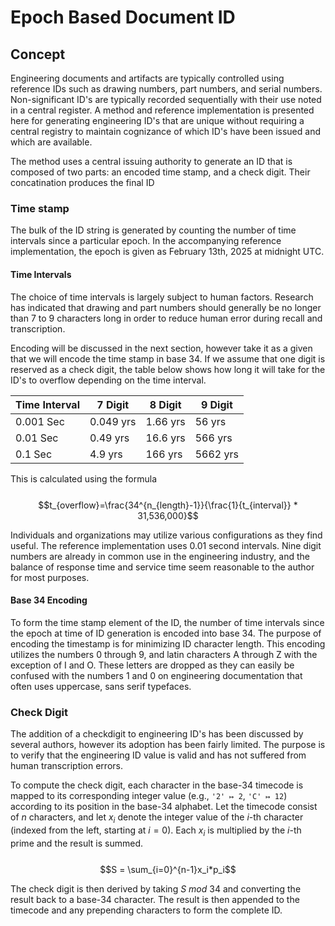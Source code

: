 # Epoch Based Document ID
## Concept
Engineering documents and artifacts are typically controlled using reference IDs such as drawing numbers, part numbers, and serial numbers. Non-significant ID's are typically recorded sequentially with their use noted in a central register. A method and reference implementation is presented here for generating engineering ID's that are unique without requiring a central registry to maintain cognizance of which ID's have been issued and which are available. 

The method uses a central issuing authority to generate an ID that is composed of two parts: an encoded time stamp, and a check digit. Their concatination produces the final ID

### Time stamp
The bulk of the ID string is generated by counting the number of time intervals since a particular epoch. In the accompanying reference implementation, the epoch is given as February 13th, 2025 at midnight UTC. 

#### Time Intervals
The choice of time intervals is largely subject to human factors. Research has indicated that drawing and part numbers should generally be no longer than 7 to 9 characters long in order to reduce human error during recall and transcription. 

Encoding will be discussed in the next section, however take it as a given that we will encode the time stamp in base 34. If we assume that one digit is reserved as a check digit, the table below shows how long it will take for the ID's to overflow depending on the time interval. 

| Time Interval | 7 Digit | 8 Digit | 9 Digit |
| ------------- | ------- | ------- | ------- |
| 0.001 Sec | 0.049 yrs | 1.66 yrs | 56 yrs |
| 0.01 Sec | 0.49 yrs | 16.6 yrs | 566 yrs |
| 0.1 Sec | 4.9 yrs | 166 yrs | 5662 yrs| 

This is calculated using the formula\
\
$$t_{overflow}=\frac{34^{n_{length}-1}}{\frac{1}{t_{interval}} * 31,536,000}$$

Individuals and organizations may utilize various configurations as they find useful. The reference implementation uses 0.01 second intervals. Nine digit numbers are already in common use in the engineering industry, and the balance of response time and service time seem reasonable to the author for most purposes. 

#### Base 34 Encoding
To form the time stamp element of the ID, the number of time intervals since the epoch at time of ID generation is encoded into base 34. The purpose of encoding the timestamp is for minimizing ID character length. This encoding utilizes the numbers 0 through 9, and latin characters A through Z with the exception of I and O. These letters are dropped as they can easily be confused with the numbers 1 and 0 on engineering documentation that often uses uppercase, sans serif typefaces. 

### Check Digit
The addition of a checkdigit to engineering ID's has been discussed by several authors, however its adoption has been fairly limited. The purpose is to verify that the engineering ID value is valid and has not suffered from human transcription errors. 

To compute the check digit, each character in the base-34 timecode is mapped to its corresponding integer value (e.g., `'2' ↦ 2`, `'C' ↦ 12`) according to its position in the base-34 alphabet. Let the timecode consist of $n$ characters, and let $x_i$ denote the integer value of the $i$-th character (indexed from the left, starting at $i = 0$). Each $x_i$ is multiplied by the $i$-th prime and the result is summed.\
\
$$S = \sum_{i=0}^{n-1}x_i*p_i$$

The check digit is then derived by taking $S\ mod\ 34$ and converting the result back to a base-34 character. The result is then appended to the timecode and any prepending characters to form the complete ID.
